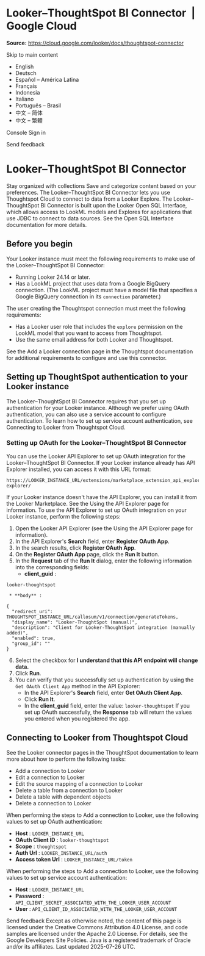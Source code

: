 # Looker–ThoughtSpot BI Connector  |  Google Cloud

**Source:** https://cloud.google.com/looker/docs/thoughtspot-connector

Skip to main content 
  * English
  * Deutsch
  * Español – América Latina
  * Français
  * Indonesia
  * Italiano
  * Português – Brasil
  * 中文 – 简体
  * 中文 – 繁體

Console  Sign in




Send feedback 
#  Looker–ThoughtSpot BI Connector
Stay organized with collections  Save and categorize content based on your preferences. 
The Looker–ThoughtSpot BI Connector lets you use Thoughtspot Cloud to connect to data from a Looker Explore. The Looker–ThoughtSpot BI Connector is built upon the Looker Open SQL Interface, which allows access to LookML models and Explores for applications that use JDBC to connect to data sources. See the Open SQL Interface documentation for more details.
## Before you begin
Your Looker instance must meet the following requirements to make use of the Looker–ThoughtSpot BI Connector:
  * Running Looker 24.14 or later.
  * Has a LookML project that uses data from a Google BigQuery connection. (The LookML project must have a model file that specifies a Google BigQuery connection in its `connection` parameter.)


The user creating the Thoughtspot connection must meet the following requirements:
  * Has a Looker user role that includes the `explore` permission on the LookML model that you want to access from Thoughtspot.
  * Use the same email address for both Looker and Thoughtspot.


See the Add a Looker connection page in the Thoughtspot documentation for additional requirements to configure and use this connector.
## Setting up ThoughtSpot authentication to your Looker instance
The Looker–ThoughtSpot BI Connector requires that you set up authentication for your Looker instance.
Although we prefer using OAuth authentication, you can also use a service account to configure authentication. To learn how to set up service account authentication, see Connecting to Looker from Thoughtspot Cloud.
### Setting up OAuth for the Looker–ThoughtSpot BI Connector
You can use the Looker API Explorer to set up OAuth integration for the Looker–ThoughtSpot BI Connector.
If your Looker instance already has API Explorer installed, you can access it with this URL format:
```
https://LOOKER_INSTANCE_URL/extensions/marketplace_extension_api_explorer::api-explorer/

```

If your Looker instance doesn't have the API Explorer, you can install it from the Looker Marketplace. See the Using the API Explorer page for information.
To use the API Explorer to set up OAuth integration on your Looker instance, perform the following steps:
  1. Open the Looker API Explorer (see the Using the API Explorer page for information).
  2. In the API Explorer's **Search** field, enter **Register OAuth App**.
  3. In the search results, click **Register OAuth App**.
  4. On the **Register OAuth App** page, click the **Run It** button.
  5. In the **Request** tab of the **Run It** dialog, enter the following information into the corresponding fields:
     * **client_guid** :
```
looker-thoughtspot

```

     * **body** :
```
{
  "redirect_uri": THOUGHTSPOT_INSTANCE_URL/callosum/v1/connection/generateTokens,
  "display_name": "Looker-ThoughtSpot (manual)",
  "description": "Client for Looker-ThoughtSpot integration (manually added)",
  "enabled": true,
  "group_id": ""
}

```

  6. Select the checkbox for **I understand that this API endpoint will change data.**
  7. Click **Run**.
  8. You can verify that you successfully set up authentication by using the `Get OAuth Client App` method in the API Explorer:
     * In the API Explorer's **Search** field, enter **Get OAuth Client App**.
     * Click **Run It**.
     * In the **client_guid** field, enter the value: `looker-thoughtspot`
If you set up OAuth successfully, the **Response** tab will return the values you entered when you registered the app.


## Connecting to Looker from Thoughtspot Cloud
See the Looker connector pages in the ThoughtSpot documentation to learn more about how to perform the following tasks:
  * Add a connection to Looker
  * Edit a connection to Looker
  * Edit the source mapping of a connection to Looker
  * Delete a table from a connection to Looker
  * Delete a table with dependent objects
  * Delete a connection to Looker


When performing the steps to Add a connection to Looker, use the following values to set up OAuth authentication:
  * **Host** : `LOOKER_INSTANCE_URL`
  * **OAuth Client ID** : `looker-thoughtspot`
  * **Scope** : `thoughtspot`
  * **Auth Url** : `LOOKER_INSTANCE_URL/auth`
  * **Access token Url** : `LOOKER_INSTANCE_URL/token`


When performing the steps to Add a connection to Looker, use the following values to set up service account authentication:
  * **Host** : `LOOKER_INSTANCE_URL`
  * **Password** : `API_CLIENT_SECRET_ASSOCIATED_WITH_THE_LOOKER_USER_ACCOUNT`
  * **User** : `API_CLIENT_ID_ASSOCIATED_WITH_THE_LOOKER_USER_ACCOUNT`


Send feedback 
Except as otherwise noted, the content of this page is licensed under the Creative Commons Attribution 4.0 License, and code samples are licensed under the Apache 2.0 License. For details, see the Google Developers Site Policies. Java is a registered trademark of Oracle and/or its affiliates.
Last updated 2025-07-26 UTC.



